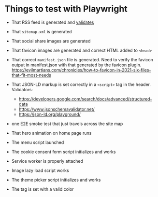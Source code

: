 # Things to test with Playwright

- That RSS feed is generated and [validates](https://validator.w3.org/feed/)

- That `sitemap.xml` is generated

- That social share images are generated

- That favicon images are generated and correct HTML added to `<head>`

- That correct `manifest.json` file is generated. Need to verify the favicon output in manifest.json with that generated by the favicon plugin. https://evilmartians.com/chronicles/how-to-favicon-in-2021-six-files-that-fit-most-needs

- That JSON-LD markup is set correctly in a `<script>` tag in the header. Validators:
  * https://developers.google.com/search/docs/advanced/structured-data
  * https://www.jsonschemavalidator.net/
  * https://json-ld.org/playground/

- one E2E smoke test that just travels across the site map

- That hero animation on home page runs

- The menu script launched

- The cookie consent form script initializes and works

- Service worker is properly attached

- Image lazy load script works

- The theme picker script initializes and works

- The <meta name="theme-color" content="#CSSCOLOR"> tag is set with a valid color

